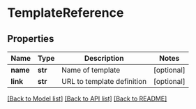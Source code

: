 # TemplateReference

## Properties
Name | Type | Description | Notes
------------ | ------------- | ------------- | -------------
**name** | **str** | Name of template | [optional] 
**link** | **str** | URL to template definition | [optional] 

[[Back to Model list]](../README.md#documentation-for-models) [[Back to API list]](../README.md#documentation-for-api-endpoints) [[Back to README]](../README.md)

